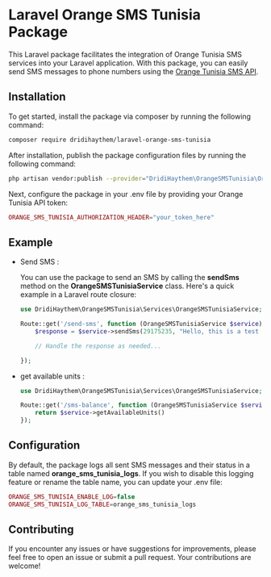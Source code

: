 # Laravel Orange SMS Tunisia Package

This Laravel package facilitates the integration of Orange Tunisia SMS services into your Laravel application. With this package, you can easily send SMS messages to phone numbers using the [Orange Tunisia SMS API](https://developer.orange.com/apis/sms-tn/overview).

## Installation

To get started, install the package via composer by running the following command:

```bash
composer require dridihaythem/laravel-orange-sms-tunisia
```

After installation, publish the package configuration files by running the following command:

```bash
php artisan vendor:publish --provider="DridiHaythem\OrangeSMSTunisia\OrangeSMSTunisiaServiceProvider"
```

Next, configure the package in your .env file by providing your Orange Tunisia API token:

```php
ORANGE_SMS_TUNISIA_AUTHORIZATION_HEADER="your_token_here"
```

## Example

-   Send SMS :

    You can use the package to send an SMS by calling the **sendSms** method on the **OrangeSMSTunisiaService** class. Here's a quick example in a Laravel route closure:

    ```php
    use DridiHaythem\OrangeSMSTunisia\Services\OrangeSMSTunisiaService;

    Route::get('/send-sms', function (OrangeSMSTunisiaService $service) {
        $response = $service->sendSms(29175235, "Hello, this is a test message.");

        // Handle the response as needed...

    });
    ```

-   get available units :

    ```php
    use DridiHaythem\OrangeSMSTunisia\Services\OrangeSMSTunisiaService;

    Route::get('/sms-balance', function (OrangeSMSTunisiaService $service) {
        return $service->getAvailableUnits()
    });
    ```

## Configuration

By default, the package logs all sent SMS messages and their status in a table named **orange_sms_tunisia_logs**. If you wish to disable this logging feature or rename the table name, you can update your .env file:

```php
ORANGE_SMS_TUNISIA_ENABLE_LOG=false
ORANGE_SMS_TUNISIA_LOG_TABLE=orange_sms_tunisia_logs
```

## Contributing

If you encounter any issues or have suggestions for improvements, please feel free to open an issue or submit a pull request. Your contributions are welcome!
